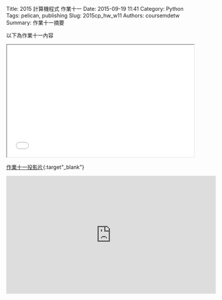 Title: 2015 計算機程式 作業十一
Date: 2015-09-19 11:41
Category: Python
Tags: pelican, publishing
Slug: 2015cp_hw_w11
Authors: coursemdetw
Summary: 作業十一摘要

以下為作業十一內容

<iframe src="40423124_cp_w11_p.html" width="500" height="300"></iframe>

[作業十一投影片](40423124_cp_w11_p.html){:target"_blank"}

<iframe width="560" height="315" src="https://www.youtube.com/embed/NMdTd9e-LEI" frameborder="0" allowfullscreen></iframe>